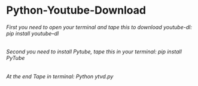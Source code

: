 # Python-Youtube-Download

###### First you need to open your terminal and tape this to download youtube-dl: pip install youtube–dl
###### Second you need to install Pytube, tape this in your terminal:  pip install PyTube

###### At the end Tape in terminal: Python ytvd.py <url of the video to download>
